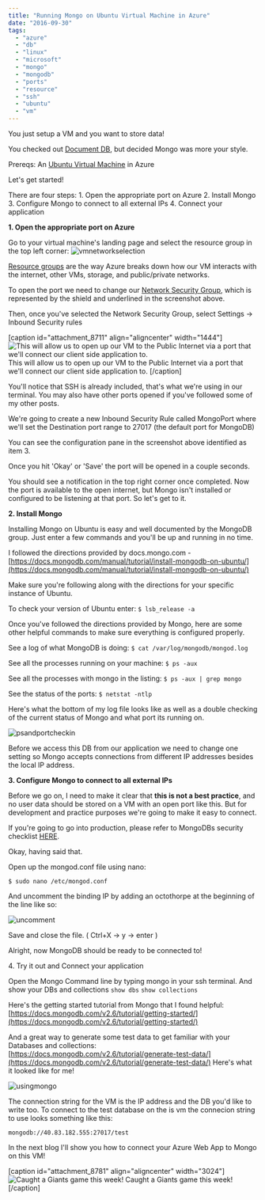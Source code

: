 ```yaml
---
title: "Running Mongo on Ubuntu Virtual Machine in Azure"
date: "2016-09-30"
tags: 
  - "azure"
  - "db"
  - "linux"
  - "microsoft"
  - "mongo"
  - "mongodb"
  - "ports"
  - "resource"
  - "ssh"
  - "ubuntu"
  - "vm"
---
```


You just setup a VM and you want to store data!

You checked out [Document DB](https://azure.microsoft.com/en-us/services/documentdb/), but decided Mongo was more your style.

Prereqs: An [Ubuntu Virtual Machine](http://timmyreilly.azurewebsites.net/intro-to-ubuntu-virtual-machines-on-azure/) in Azure

Let's get started!

There are four steps: 1. Open the appropriate port on Azure 2. Install Mongo 3. Configure Mongo to connect to all external IPs 4. Connect your application

**1\. Open the appropriate port on Azure**

Go to your virtual machine's landing page and select the resource group in the top left corner: ![vmnetworkselection](images/vmnetworkselection.png)

[Resource groups](https://azure.microsoft.com/en-us/documentation/articles/resource-group-overview/) are the way Azure breaks down how our VM interacts with the internet, other VMs, storage, and public/private networks.

To open the port we need to change our [Network Security Group](https://azure.microsoft.com/en-us/documentation/articles/virtual-networks-nsg/), which is represented by the shield and underlined in the screenshot above.

Then, once you've selected the Network Security Group, select Settings -> Inbound Security rules

\[caption id="attachment\_8711" align="aligncenter" width="1444"\]![This will allow us to open up our VM to the Public Internet via a port that we'll connect our client side application to. ](images/MongoPort.png) This will allow us to open up our VM to the Public Internet via a port that we'll connect our client side application to. \[/caption\]

You'll notice that SSH is already included, that's what we're using in our terminal. You may also have other ports opened if you've followed some of my other posts.

We're going to create a new Inbound Security Rule called MongoPort where we'll set the Destination port range to 27017 (the default port for MongoDB)

You can see the configuration pane in the screenshot above identified as item 3.

Once you hit 'Okay' or 'Save' the port will be opened in a couple seconds.

You should see a notification in the top right corner once completed. Now the port is available to the open internet, but Mongo isn't installed or configured to be listening at that port. So let's get to it.

**2\. Install Mongo**

Installing Mongo on Ubuntu is easy and well documented by the MongoDB group. Just enter a few commands and you'll be up and running in no time.

I followed the directions provided by docs.mongo.com - [https://docs.mongodb.com/manual/tutorial/install-mongodb-on-ubuntu/](https://docs.mongodb.com/manual/tutorial/install-mongodb-on-ubuntu/)

Make sure you're following along with the directions for your specific instance of Ubuntu.

To check your version of Ubuntu enter: `$ lsb_release -a`

Once you've followed the directions provided by Mongo, here are some other helpful commands to make sure everything is configured properly.

See a log of what MongoDB is doing: `$ cat /var/log/mongodb/mongod.log`

See all the processes running on your machine: `$ ps -aux`

See all the processes with mongo in the listing: `$ ps -aux | grep mongo`

See the status of the ports: `$ netstat -ntlp`

Here's what the bottom of my log file looks like as well as a double checking of the current status of Mongo and what port its running on.

![psandportcheckin](images/psandportcheckin.png)

Before we access this DB from our application we need to change one setting so Mongo accepts connections from different IP addresses besides the local IP address.

**3\. Configure Mongo to connect to all external IPs**

Before we go on, I need to make it clear that **this is not a best practice**, and no user data should be stored on a VM with an open port like this. But for development and practice purposes we're going to make it easy to connect.

If you're going to go into production, please refer to MongoDBs security checklist [HERE](https://docs.mongodb.com/manual/administration/security-checklist/).

Okay, having said that.

Open up the mongod.conf file using nano:

`$ sudo nano /etc/mongod.conf`

And uncomment the binding IP by adding an octothorpe at the beginning of the line like so:

![uncomment](images/uncomment.png)

Save and close the file. ( Ctrl+X -> y -> enter )

Alright, now MongoDB should be ready to be connected to!

4\. Try it out and Connect your application

Open the Mongo Command line by typing mongo in your ssh terminal. And show your DBs and collections `show dbs` `show collections`

Here's the getting started tutorial from Mongo that I found helpful: [https://docs.mongodb.com/v2.6/tutorial/getting-started/](https://docs.mongodb.com/v2.6/tutorial/getting-started/)

And a great way to generate some test data to get familiar with your Databases and collections: [https://docs.mongodb.com/v2.6/tutorial/generate-test-data/](https://docs.mongodb.com/v2.6/tutorial/generate-test-data/) Here's what it looked like for me!

![usingmongo](images/UsingMongo.png)

The connection string for the VM is the IP address and the DB you'd like to write too. To connect to the test database on the is vm the connecion string to use looks something like this:

`mongodb://40.83.182.555:27017/test`

In the next blog I'll show you how to connect your Azure Web App to Mongo on this VM!

\[caption id="attachment\_8781" align="aligncenter" width="3024"\]![Caught a Giants game this week! ](images/theStadium.jpg) Caught a Giants game this week! \[/caption\]
